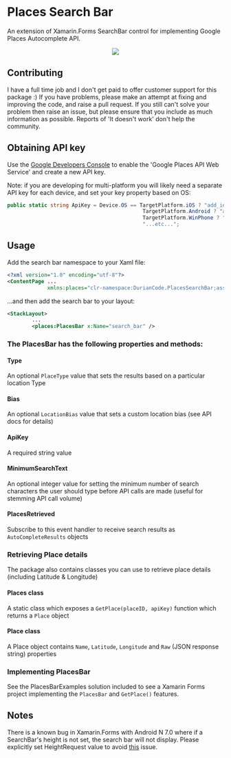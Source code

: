 # Places Search Bar

An extension of Xamarin.Forms SearchBar control for implementing Google Places Autocomplete API.

<center><img src="https://2.bp.blogspot.com/-rI4zz5S5RnA/WKy9bWl6K7I/AAAAAAAAE3k/Tbo8u25M720LJ-5ij0nDnAgNEXeZA8wOgCLcB/s1600/PlacesSearchBar.png" /> </center>


## Contributing
I have a full time job and I don't get paid to offer customer support for this package :) If you have problems, please make an attempt at fixing and improving the code, and raise a pull request. If you still can't solve your problem then raise an issue, but please ensure that you include as much information as possible. Reports of 'It doesn't work' don't help the community.


## Obtaining API key
Use the [Google Developers Console](https://console.developers.google.com/) to enable the 'Google Places API Web Service' and create a new API key.

Note: if you are developing for multi-platform you will likely need a separate API key for each device, and set your key property based on OS:
```csharp
public static string ApiKey = Device.OS == TargetPlatform.iOS ? "add_ios_key_here" :
                                            TargetPlatform.Android ? "add_android_key_here" :
                                            TargetPlatform.WinPhone ? "add_winphone_key_here" :
                                            "...etc...";
```

## Usage
Add the search bar namespace to your Xaml file:
```xml
<?xml version="1.0" encoding="utf-8"?>
<ContentPage ...
             xmlns:places="clr-namespace:DurianCode.PlacesSearchBar;assembly=PlacesSearchBar">
```
...and then add the search bar to your layout:
```xml
<StackLayout>
        ...
        <places:PlacesBar x:Name="search_bar" />
```

### The PlacesBar has the following properties and methods:

#### Type
An optional ```PlaceType``` value that sets the results based on a particular location Type

#### Bias
An optional ```LocationBias``` value that sets a custom location bias (see API docs for details)

#### ApiKey
A required string value

#### MinimumSearchText
An optional integer value for setting the minimum number of search characters the user should type before API calls are made (useful for stemming API call volume)

#### PlacesRetrieved
Subscribe to this event handler to receive search results as ```AutoCompleteResults``` objects


### Retrieving Place details
The package also contains classes you can use to retrieve place details (including Latitude & Longitude)

#### Places class
A static class which exposes a ```GetPlace(placeID, apiKey)``` function which returns a ```Place``` object

#### Place class
A Place object contains ```Name```, ```Latitude```, ```Longitude``` and ```Raw``` (JSON response string) properties


### Implementing PlacesBar
See the PlacesBarExamples solution included to see a Xamarin Forms project implementing the ```PlacesBar``` and ```GetPlace()``` features.

## Notes
There is a known bug in Xamarin.Forms with Android N 7.0 where if a SearchBar's height is not set, the search bar will not display. Please explicitly set HeightRequest value to avoid [this](https://bugzilla.xamarin.com/show_bug.cgi?id=43975) issue.
